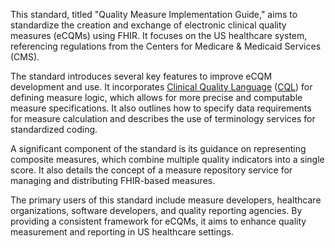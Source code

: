 This standard, titled "Quality Measure Implementation Guide," aims to standardize the creation and exchange of electronic clinical quality measures (eCQMs) using FHIR. It focuses on the US healthcare system, referencing regulations from the Centers for Medicare & Medicaid Services (CMS).

The standard introduces several key features to improve eCQM development and use. It incorporates [Clinical Quality Language](https://build.fhir.org/ig/HL7/cql) ([CQL](https://build.fhir.org/ig/HL7/cql)) for defining measure logic, which allows for more precise and computable measure specifications. It also outlines how to specify data requirements for measure calculation and describes the use of terminology services for standardized coding.

A significant component of the standard is its guidance on representing composite measures, which combine multiple quality indicators into a single score. It also details the concept of a measure repository service for managing and distributing FHIR-based measures.

The primary users of this standard include measure developers, healthcare organizations, software developers, and quality reporting agencies. By providing a consistent framework for eCQMs, it aims to enhance quality measurement and reporting in US healthcare settings.